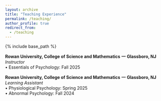 ```yaml
---
layout: archive
title: "Teaching Experience"
permalink: /teaching/
author_profile: true
redirect_from:
  - /teaching
---
```


{% include base_path %}

**Rowan University, College of Science and Mathematics** **一** **Glassboro, NJ** <br />
_Instructor_ <br />
• Essentials of Psychology: Fall 2025 <br />

**Rowan University, College of Science and Mathematics** **一** **Glassboro, NJ** <br />
_Learning Assistant_ <br />
• Physiological Psychology: Spring 2025  <br />
• Abnormal Psychology: Fall 2024  <br />

